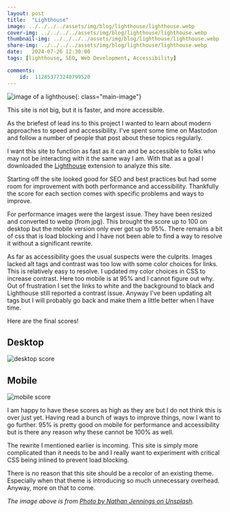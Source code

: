 ```yaml
---
layout: post
title:  "Lighthouse"
image: ../../../../assets/img/blog/lighthouse/lighthouse.webp
cover-img: ../../../../assets/img/blog/lighthouse/lighthouse.webp
thumbnail-img: ../../../../assets/img/blog/lighthouse/lighthouse.webp
share-img: ../../../../assets/img/blog/lighthouse/lighthouse.webp
date:   2024-07-26 12:30:00
tags: [lighthouse, SEO, Web Development, Accessibility]

comments:
    id:  112853773240799520
---
```


![image of a lighthouse]{: class="main-image"}

This site is not big, but it is faster, and more accessible.

<!--more-->

As the briefest of lead ins to this project I wanted to learn about modern approaches to speed and accessibility. I've spent some time on Mastodon and follow a number of people that post about these topics regularly. 

I want this site to function as fast as it can and be accessible to folks who may not be interacting with it the same way I am. With that as a goal I downloaded the [Lighthouse] extension to analyze this site.

Starting off the site looked good for SEO and best practices but had some room for improvement with both performance and accessibility. Thankfully the score for each section comes with specific problems and ways to improve. 

For performance images were the largest issue. They have been resized and converted to webp (from jpg). This brought the score up to 100 on desktop but the mobile version only ever got up to 95%. There remains a bit of css that is load blocking and I have not been able to find a way to resolve it without a significant rewrite.

As far as accessibility goes the usual suspects were the culprits. Images lacked alt tags and contrast was too low with some color choices for links. This is relatively easy to resolve. I updated my color choices in CSS to increase contrast. Here too mobile is at 95% and I cannot figure out why. Out of frustration I set the links to white and the background to black and Lighthouse still reported a contrast issue. Anyway I've been updating alt tags but I will probably go back and make them a little better when I have time.

Here are the final scores! 

## Desktop

![desktop score]

## Mobile

![mobile score]

I am happy to have these scores as high as they are but I do not think this is over just yet. Having read a bunch of ways to improve things, now I want to go further. 95% is pretty good on mobile for performance and accessibility but is there any reason why these cannot be 100% as well. 

The rewrite I mentioned earlier is incoming. This site is simply more complicated than it needs to be and I really want to experiment with critical CSS being inlined to prevent load blocking. 

There is no reason that this site should be a recolor of an existing theme. Especially when that theme is introducing so much unnecessary overhead. Anyway, more on that to come.

*The image above is from [Photo by Nathan Jennings on Unsplash].*


[Photo by Nathan Jennings on Unsplash]:  https://unsplash.com/@nathjennings_
[image of a lighthouse]: ../../../../assets/img/blog/lighthouse/lighthouse.webp "Lighthouse at night with lots of stars and the light from the house shining bright."
[Lighthouse]: https://github.com/GoogleChrome/lighthouse
[desktop score]: ../../../../assets/img/blog/lighthouse/lighthouse-desktop.webp "Lighthouse scores for desktop. Performance is 100%. Accessibility is 100%. Best Practices is 100%. SEO is 100%."
[mobile score]: ../../../../assets/img/blog/lighthouse/lighthouse-mobile.webp "Lighthouse scores for mobile. Performance is 95%. Accessibility is 95%. Best Practices is 100%. SEO is 100%."